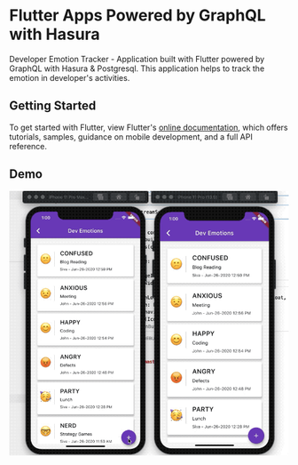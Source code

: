 
# Flutter Apps Powered by GraphQL with Hasura 

Developer Emotion Tracker - Application built with Flutter powered by GraphQL with Hasura & Postgresql. This application helps to track the emotion in developer's activities. 

## Getting Started

To get started with Flutter, view Flutter's [online documentation](https://flutter.io/docs), which offers tutorials, samples, guidance on mobile development, and a full API reference.

## Demo

![](./docs/demo.gif)



